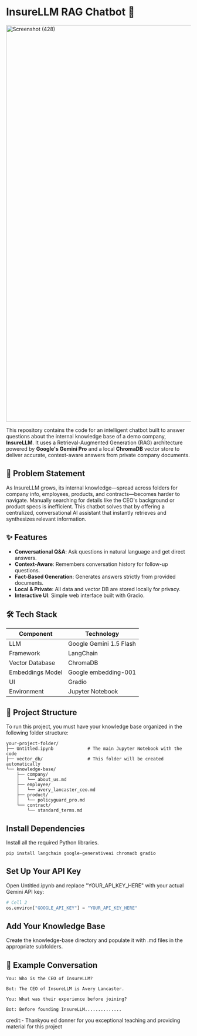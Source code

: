 # InsureLLM RAG Chatbot 🤖
<img width="1920" height="1080" alt="Screenshot (428)" src="https://github.com/user-attachments/assets/6da0a1ab-68c2-4194-8558-820b31c787ff" />

This repository contains the code for an intelligent chatbot built to answer questions about the internal knowledge base of a demo company, **InsureLLM**. It uses a Retrieval-Augmented Generation (RAG) architecture powered by **Google's Gemini Pro** and a local **ChromaDB** vector store to deliver accurate, context-aware answers from private company documents.

## 🧠 Problem Statement

As InsureLLM grows, its internal knowledge—spread across folders for company info, employees, products, and contracts—becomes harder to navigate. Manually searching for details like the CEO's background or product specs is inefficient. This chatbot solves that by offering a centralized, conversational AI assistant that instantly retrieves and synthesizes relevant information.

## ✨ Features

- **Conversational Q&A**: Ask questions in natural language and get direct answers.
- **Context-Aware**: Remembers conversation history for follow-up questions.
- **Fact-Based Generation**: Generates answers strictly from provided documents.
- **Local & Private**: All data and vector DB are stored locally for privacy.
- **Interactive UI**: Simple web interface built with Gradio.

## 🛠️ Tech Stack

| Component            | Technology               |
|---------------------|--------------------------|
| LLM                 | Google Gemini 1.5 Flash  |
| Framework           | LangChain                |
| Vector Database     | ChromaDB                 |
| Embeddings Model    | Google embedding-001     |
| UI                  | Gradio                   |
| Environment         | Jupyter Notebook         |

## 📁 Project Structure
To run this project, you must have your knowledge base organized in the following folder structure:
```
your-project-folder/
├── Untitled.ipynb             # The main Jupyter Notebook with the code
├── vector_db/                 # This folder will be created automatically
└── knowledge-base/
    ├── company/
    │   └── about_us.md
    ├── employee/
    │   └── avery_lancaster_ceo.md
    ├── product/
    │   └── policyguard_pro.md
    └── contract/
        └── standard_terms.md
```
## Install Dependencies
Install all the required Python libraries.

```pip install langchain google-generativeai chromadb gradio``` 

## Set Up Your API Key
Open Untitled.ipynb and replace "YOUR_API_KEY_HERE" with your actual Gemini API key:

```python
# Cell 2
os.environ["GOOGLE_API_KEY"] = "YOUR_API_KEY_HERE"
```

## Add Your Knowledge Base
Create the knowledge-base directory and populate it with .md files in the appropriate subfolders.

## 🧾 Example Conversation
```text
You: Who is the CEO of InsureLLM?

Bot: The CEO of InsureLLM is Avery Lancaster.

You: What was their experience before joining?

Bot: Before founding InsureLLM..............
```

credit:- Thankyou ed donner for you exceptional teaching and providing material for this project 
